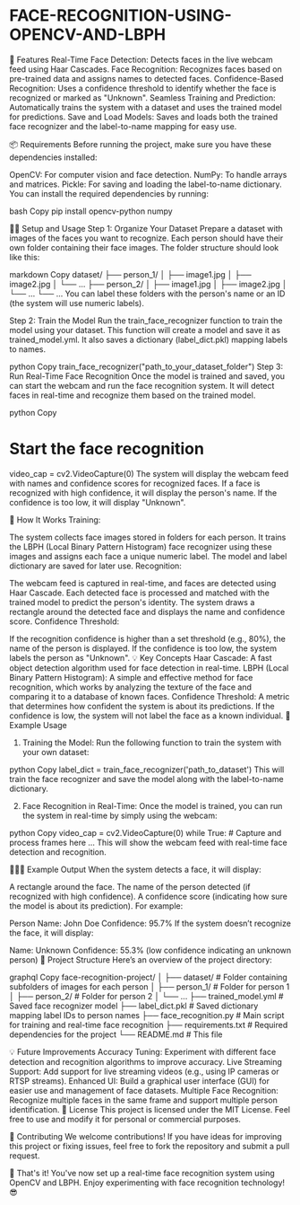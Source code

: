 # FACE-RECOGNITION-USING-OPENCV-AND-LBPH


🧠 Features
Real-Time Face Detection: Detects faces in the live webcam feed using Haar Cascades.
Face Recognition: Recognizes faces based on pre-trained data and assigns names to detected faces.
Confidence-Based Recognition: Uses a confidence threshold to identify whether the face is recognized or marked as "Unknown".
Seamless Training and Prediction: Automatically trains the system with a dataset and uses the trained model for predictions.
Save and Load Models: Saves and loads both the trained face recognizer and the label-to-name mapping for easy use.


📦 Requirements
Before running the project, make sure you have these dependencies installed:

OpenCV: For computer vision and face detection.
NumPy: To handle arrays and matrices.
Pickle: For saving and loading the label-to-name dictionary.
You can install the required dependencies by running:

bash
Copy
pip install opencv-python numpy


🏃‍♂️ Setup and Usage
Step 1: Organize Your Dataset
Prepare a dataset with images of the faces you want to recognize. Each person should have their own folder containing their face images. The folder structure should look like this:

markdown
Copy
dataset/
    ├── person_1/
    │    ├── image1.jpg
    │    ├── image2.jpg
    │    └── ...
    ├── person_2/
    │    ├── image1.jpg
    │    ├── image2.jpg
    │    └── ...
    └── ...
You can label these folders with the person's name or an ID (the system will use numeric labels).

Step 2: Train the Model
Run the train_face_recognizer function to train the model using your dataset. This function will create a model and save it as trained_model.yml. It also saves a dictionary (label_dict.pkl) mapping labels to names.

python
Copy
train_face_recognizer("path_to_your_dataset_folder")
Step 3: Run Real-Time Face Recognition
Once the model is trained and saved, you can start the webcam and run the face recognition system. It will detect faces in real-time and recognize them based on the trained model.

python
Copy
# Start the face recognition
video_cap = cv2.VideoCapture(0)
The system will display the webcam feed with names and confidence scores for recognized faces. If a face is recognized with high confidence, it will display the person's name. If the confidence is too low, it will display "Unknown".

🔄 How It Works
Training:

The system collects face images stored in folders for each person.
It trains the LBPH (Local Binary Pattern Histogram) face recognizer using these images and assigns each face a unique numeric label.
The model and label dictionary are saved for later use.
Recognition:

The webcam feed is captured in real-time, and faces are detected using Haar Cascade.
Each detected face is processed and matched with the trained model to predict the person's identity.
The system draws a rectangle around the detected face and displays the name and confidence score.
Confidence Threshold:

If the recognition confidence is higher than a set threshold (e.g., 80%), the name of the person is displayed.
If the confidence is too low, the system labels the person as "Unknown".
💡 Key Concepts
Haar Cascade: A fast object detection algorithm used for face detection in real-time.
LBPH (Local Binary Pattern Histogram): A simple and effective method for face recognition, which works by analyzing the texture of the face and comparing it to a database of known faces.
Confidence Threshold: A metric that determines how confident the system is about its predictions. If the confidence is low, the system will not label the face as a known individual.
📸 Example Usage
1. Training the Model:
Run the following function to train the system with your own dataset:

python
Copy
label_dict = train_face_recognizer('path_to_dataset')
This will train the face recognizer and save the model along with the label-to-name dictionary.

2. Face Recognition in Real-Time:
Once the model is trained, you can run the system in real-time by simply using the webcam:

python
Copy
video_cap = cv2.VideoCapture(0)
while True:
    # Capture and process frames here
    ...
This will show the webcam feed with real-time face detection and recognition.

🧑‍🤝‍🧑 Example Output
When the system detects a face, it will display:

A rectangle around the face.
The name of the person detected (if recognized with high confidence).
A confidence score (indicating how sure the model is about its prediction).
For example:

Person Name: John Doe
Confidence: 95.7%
If the system doesn’t recognize the face, it will display:

Name: Unknown
Confidence: 55.3% (low confidence indicating an unknown person)
📂 Project Structure
Here’s an overview of the project directory:

graphql
Copy
face-recognition-project/
│
├── dataset/                   # Folder containing subfolders of images for each person
│   ├── person_1/              # Folder for person 1
│   ├── person_2/              # Folder for person 2
│   └── ...
├── trained_model.yml          # Saved face recognizer model
├── label_dict.pkl             # Saved dictionary mapping label IDs to person names
├── face_recognition.py        # Main script for training and real-time face recognition
├── requirements.txt           # Required dependencies for the project
└── README.md                  # This file




💡 Future Improvements
Accuracy Tuning: Experiment with different face detection and recognition algorithms to improve accuracy.
Live Streaming Support: Add support for live streaming videos (e.g., using IP cameras or RTSP streams).
Enhanced UI: Build a graphical user interface (GUI) for easier use and management of face datasets.
Multiple Face Recognition: Recognize multiple faces in the same frame and support multiple person identification.
📝 License
This project is licensed under the MIT License. Feel free to use and modify it for personal or commercial purposes.

🤝 Contributing
We welcome contributions! If you have ideas for improving this project or fixing issues, feel free to fork the repository and submit a pull request.

🎉 That's it! You've now set up a real-time face recognition system using OpenCV and LBPH. Enjoy experimenting with face recognition technology! 😎

